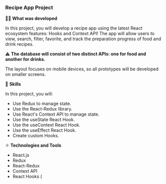 ### Recipe App Project

👨‍💻 **What was developed**

In this project, you will develop a recipe app using the latest React ecosystem features: Hooks and Context API! The app will allow users to view, search, filter, favorite, and track the preparation progress of food and drink recipes.

⚠️ **The database will consist of two distinct APIs: one for food and another for drinks.**

The layout focuses on mobile devices, so all prototypes will be developed on smaller screens.

📝 **Skills**

In this project, you will:

- Use Redux to manage state.
- Use the React-Redux library.
- Use React's Context API to manage state.
- Use the useState React Hook.
- Use the useContext React Hook.
- Use the useEffect React Hook.
- Create custom Hooks.

⚛️ **Technologies and Tools**

- React.js
- Redux
- React-Redux
- Context API
- React Hooks (
